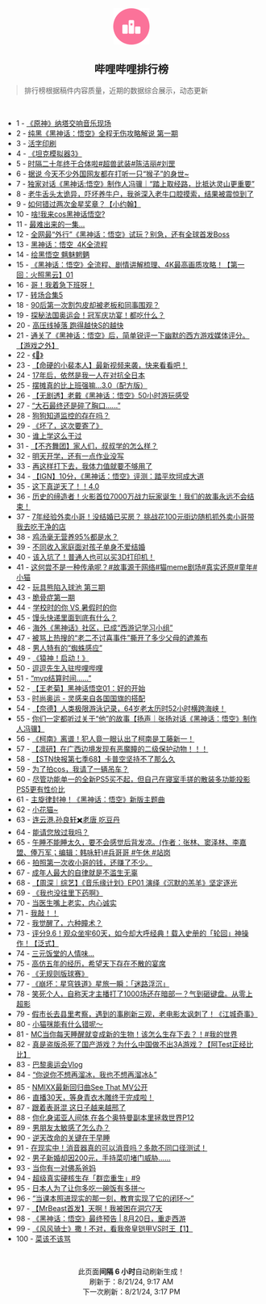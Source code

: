 <div align="center">
    <img src="./assets/icon_rank.png" alt="logo" />
    <h2>哔哩哔哩排行榜</h>
</div>

> 排行榜根据稿件内容质量，近期的数据综合展示，动态更新

<br />

<ul><li><span>1 - <a href=https://www.bilibili.com/BV18E4m1d7b7>《原神》纳塔交响音乐现场</a></span></li><li><span>2 - <a href=https://www.bilibili.com/BV114421U75X>纯黑《黑神话：悟空》全程无伤攻略解说&nbsp;第一期</a></span></li><li><span>3 - <a href=https://www.bilibili.com/BV1ir421K7he>活字印刷</a></span></li><li><span>4 - <a href=https://www.bilibili.com/BV1Qr421M7Xs>《坦克模拟器3》</a></span></li><li><span>5 - <a href=https://www.bilibili.com/BV1DH4y1c7JF>时隔二十年终于合体啦#超兽武装#陈洁丽#刘罡</a></span></li><li><span>6 - <a href=https://www.bilibili.com/BV124421U7Hp>据说&nbsp;今天不少外国网友都在打听一只“猴子”的身世~</a></span></li><li><span>7 - <a href=https://www.bilibili.com/BV1Gi421a74W>独家对话《黑神话:悟空》制作人冯骥｜“踏上取经路，比抵达灵山更重要”</a></span></li><li><span>8 - <a href=https://www.bilibili.com/BV1Er421M7rA>老牛舌头太诡异，吓坏养牛户，我爸深入老牛口腔摸索，结果被震惊到了</a></span></li><li><span>9 - <a href=https://www.bilibili.com/BV1h1421t7Fc>如何错过两次金星奖章？【小约翰】</a></span></li><li><span>10 - <a href=https://www.bilibili.com/BV1SW421X7Lk>啥!我来cos黑神话悟空?</a></span></li><li><span>11 - <a href=https://www.bilibili.com/BV1Nf421B7NP>最难出来的一集...</a></span></li><li><span>12 - <a href=https://www.bilibili.com/BV1AS421d7be>全网最“外行”《黑神话：悟空》试玩？别急，还有全球首发Boss</a></span></li><li><span>13 - <a href=https://www.bilibili.com/BV1Jx4y14798>黑神话：悟空&nbsp;&nbsp;4K全流程</a></span></li><li><span>14 - <a href=https://www.bilibili.com/BV1jE4m1d7LQ>绘黑悟空&nbsp;魑魅魍魉</a></span></li><li><span>15 - <a href=https://www.bilibili.com/BV17Z421K7ib>《黑神话：悟空》全流程、剧情讲解梳理、4K最高画质攻略！【第一回：火照黑云】01</a></span></li><li><span>16 - <a href=https://www.bilibili.com/BV1Hi421a74W>哥！我着急下班呀！</a></span></li><li><span>17 - <a href=https://www.bilibili.com/BV1SE4m1R7Uu>转场合集5</a></span></li><li><span>18 - <a href=https://www.bilibili.com/BV1RE4m1R7Pm>90后第一次割包皮却被老板和同事围观？</a></span></li><li><span>19 - <a href=https://www.bilibili.com/BV11M4m1y7Sz>探秘法国奥运会！冠军庆功宴！都吃什么？</a></span></li><li><span>20 - <a href=https://www.bilibili.com/BV1ar421M7KY>高压线掉落&nbsp;跑得越快S的越快</a></span></li><li><span>21 - <a href=https://www.bilibili.com/BV1uz421B7ef>通关了《黑神话：悟空》后，简单锐评一下幽默的西方游戏媒体评分。【游戏之外】</a></span></li><li><span>22 - <a href=https://www.bilibili.com/BV1Zy411e7BM>《🤩》</a></span></li><li><span>23 - <a href=https://www.bilibili.com/BV1zf421v7sK>【命硬的小裴本人】最新视频来袭，快来看看吧！</a></span></li><li><span>24 - <a href=https://www.bilibili.com/BV1SE4m1R7gy>17年后，依然是我一人在对抗全日本</a></span></li><li><span>25 - <a href=https://www.bilibili.com/BV1nb421J7QS>摆摊真的比上班强嘛…3.0（配方版）</a></span></li><li><span>26 - <a href=https://www.bilibili.com/BV1FH4y1c7Bu>【无剧透】老戴《黑神话：悟空》50小时游玩感受</a></span></li><li><span>27 - <a href=https://www.bilibili.com/BV1Fy411q76v>“大石最终还是碎了胸口......”</a></span></li><li><span>28 - <a href=https://www.bilibili.com/BV1Km42137yg>狗狗知道监控的存在吗？</a></span></li><li><span>29 - <a href=https://www.bilibili.com/BV1RZ421T7fZ>《坏了，这次要寄了》</a></span></li><li><span>30 - <a href=https://www.bilibili.com/BV1Ji421a7Nx>谁上学这么干过</a></span></li><li><span>31 - <a href=https://www.bilibili.com/BV1Ez421i7Q7>【不齐舞团】家人们，叔叔学的怎么样？</a></span></li><li><span>32 - <a href=https://www.bilibili.com/BV1ey411e7cU>明天开学，还有一点作业没写</a></span></li><li><span>33 - <a href=https://www.bilibili.com/BV1ZE421w7ZX>再这样打下去，我体力值就要不够用了</a></span></li><li><span>34 - <a href=https://www.bilibili.com/BV1Ti421a7dv>【IGN】10分，《黑神话：悟空》评测：踏平坎坷成大道</a></span></li><li><span>35 - <a href=https://www.bilibili.com/BV1NE421w7YH>这下真逆天了！！4.0</a></span></li><li><span>36 - <a href=https://www.bilibili.com/BV1Gz421i7gF>历史的缔造者！火影首位7000万战力玩家诞生！我们的故事永远不会结束！</a></span></li><li><span>37 - <a href=https://www.bilibili.com/BV1aw4m1k7zX>7年经验外卖小哥！没结婚已买房？&nbsp;挑战花100元街边随机抓外卖小哥带我去吃干净的店</a></span></li><li><span>38 - <a href=https://www.bilibili.com/BV1sn4y1f7wB>鸡汤毫无营养95%都是水？</a></span></li><li><span>39 - <a href=https://www.bilibili.com/BV1jr421K7hG>不同收入家庭面对孩子单身不爱结婚</a></span></li><li><span>40 - <a href=https://www.bilibili.com/BV1nU411S7bB>该入坑了！普通人也可以买3D打印机！</a></span></li><li><span>41 - <a href=https://www.bilibili.com/BV1RZpRewEo8>这何尝不是一种传承呢？#故事源于网络#猫meme剧场#真实还原#童年#小猫</a></span></li><li><span>42 - <a href=https://www.bilibili.com/BV1YT42167YR>玩具熊陷入球池&nbsp;第三期</a></span></li><li><span>43 - <a href=https://www.bilibili.com/BV1YE421w7iK>脆骨症第一期</a></span></li><li><span>44 - <a href=https://www.bilibili.com/BV1d4421Z7M8>学校时的你&nbsp;VS&nbsp;暑假时的你</a></span></li><li><span>45 - <a href=https://www.bilibili.com/BV1Sy411e7MY>馒头快递里面到底有什么？</a></span></li><li><span>46 - <a href=https://www.bilibili.com/BV1pE4m1d7N7>海外《黑神话》社区，已成“西游记学习小组”</a></span></li><li><span>47 - <a href=https://www.bilibili.com/BV1CS411w7gY>被骂上热搜的“老二不讨喜事件”撕开了多少父母的遮羞布</a></span></li><li><span>48 - <a href=https://www.bilibili.com/BV1B4421Z7fe>男人特有的“蜘蛛感应”</a></span></li><li><span>49 - <a href=https://www.bilibili.com/BV1BE4m1R7gW>《猿神！启动！》</a></span></li><li><span>50 - <a href=https://www.bilibili.com/BV1qU411U79B>逗逗先生入驻哔哩哔哩</a></span></li><li><span>51 - <a href=https://www.bilibili.com/BV1Df421v72p>“mvp结算时间......”</a></span></li><li><span>52 - <a href=https://www.bilibili.com/BV1Uy411e7DW>【王老菊】黑神话悟空01：好的开始</a></span></li><li><span>53 - <a href=https://www.bilibili.com/BV1Ty411q7DV>时尚奥运&nbsp;-&nbsp;灵感来自各国国旗的搭配</a></span></li><li><span>54 - <a href=https://www.bilibili.com/BV1NW421R7JE>【奈德】人类极限游泳记录，64岁老太历时52小时横跨海峡！</a></span></li><li><span>55 - <a href=https://www.bilibili.com/BV16f421v762>你们一定都听过关于“他”的故事【扬声｜张扬对话《黑神话：悟空》制作人冯骥】</a></span></li><li><span>56 - <a href=https://www.bilibili.com/BV1Vi421a7BS>《柯南》离谱！犯人竟一眼认出了柯南是工藤新一！</a></span></li><li><span>57 - <a href=https://www.bilibili.com/BV1X1421479j>【凛研】在广西边境发现有恶魔瞳的二级保护动物！！！</a></span></li><li><span>58 - <a href=https://www.bilibili.com/BV1uH4y1c7wZ>【STN快报第七季68】卡普空坚持不了那么久</a></span></li><li><span>59 - <a href=https://www.bilibili.com/BV1Br421K7A6>为了拍cos，我请了一辆吊车？</a></span></li><li><span>60 - <a href=https://www.bilibili.com/BV1b1eGe8EHr>尽管功能单一的全新PS5买不起，但自己在寝室手搓的散装多功能投影PS5更有性价比</a></span></li><li><span>61 - <a href=https://www.bilibili.com/BV1Xw4m1r7eJ>主旋律封神！《黑神话：悟空》新版主题曲</a></span></li><li><span>62 - <a href=https://www.bilibili.com/BV1tS42197Cv>小花猫~</a></span></li><li><span>63 - <a href=https://www.bilibili.com/BV14W42197mG>连云港.孙良轩✖️老唐&nbsp;吃豆丹</a></span></li><li><span>64 - <a href=https://www.bilibili.com/BV1Jm42137Nz>能请您放过我吗？</a></span></li><li><span>65 - <a href=https://www.bilibili.com/BV1oZ421T795>午睡不能睡太久，要不会感觉后背发凉。(作者：张林、窦泽林、李嘉盟、俸万军；编辑：韩咏轩)#兵哥哥&nbsp;#午休&nbsp;#站岗</a></span></li><li><span>66 - <a href=https://www.bilibili.com/BV1iS411w7vs>拍照第一次收小哥的钱，还赚了不少。</a></span></li><li><span>67 - <a href=https://www.bilibili.com/BV1Ei421a7dT>成年人最大的自律就是不滥生无辜</a></span></li><li><span>68 - <a href=https://www.bilibili.com/BV1P4421f7cV>【周深｜综艺】《音乐缘计划》EP01&nbsp;演绎《沉默的羔羊》坚定逐光</a></span></li><li><span>69 - <a href=https://www.bilibili.com/BV1wm42137cM>《我也没往里下药啊》</a></span></li><li><span>70 - <a href=https://www.bilibili.com/BV1iH4y1c7Be>当医生嘴上老实，内心诚实</a></span></li><li><span>71 - <a href=https://www.bilibili.com/BV1ky411e7RF>我敲！！</a></span></li><li><span>72 - <a href=https://www.bilibili.com/BV1dE4m1X7ad>我觉醒了，六种瞳术？</a></span></li><li><span>73 - <a href=https://www.bilibili.com/BV13y411v77C>评分9.6！观众坐牢60天，如今却大呼经典！载入史册的「轮回」神操作！【泛式】</a></span></li><li><span>74 - <a href=https://www.bilibili.com/BV1Sr421M7qt>三元饭堂的人情味...</a></span></li><li><span>75 - <a href=https://www.bilibili.com/BV1DZ421T7pR>高仿五年的经历，希望天下存在不散的宴席</a></span></li><li><span>76 - <a href=https://www.bilibili.com/BV1Fx4y147yZ>《无规则版球赛》</a></span></li><li><span>77 - <a href=https://www.bilibili.com/BV1kW42197iE>《崩坏：星穹铁道》星旅一瞬：「迷路浮沉」</a></span></li><li><span>78 - <a href=https://www.bilibili.com/BV1bU411U7JD>笑死个人，自称天才主播打了1000场还在暗部一？气到砸键盘。从零上超影</a></span></li><li><span>79 - <a href=https://www.bilibili.com/BV1iy411e7dY>假市长去县里考察，遇到的事刷新三观，老电影太讽刺了！《江城奇事》</a></span></li><li><span>80 - <a href=https://www.bilibili.com/BV12vpCeEEDA>小猫咪能有什么错呢～</a></span></li><li><span>81 - <a href=https://www.bilibili.com/BV1aH4y1c7mF>MC当你每天睡醒就变成新的生物！该怎么生存下去？！#我的世界</a></span></li><li><span>82 - <a href=https://www.bilibili.com/BV1GE4m1d7KK>真是盗版杀死了国产游戏？为什么中国做不出3A游戏？【阿Test正经比比】</a></span></li><li><span>83 - <a href=https://www.bilibili.com/BV14Z421N7Cc>巴黎奥运会Vlog</a></span></li><li><span>84 - <a href=https://www.bilibili.com/BV1Ti421a7r8>“你说你不想再溜冰，我也不想再溜冰♿”</a></span></li><li><span>85 - <a href=https://www.bilibili.com/BV1Br421M7ZV>NMIXX最新回归曲See&nbsp;That&nbsp;MV公开</a></span></li><li><span>86 - <a href=https://www.bilibili.com/BV1Nz421i7S2>直播30天，等身青衣木雕终于完成啦！</a></span></li><li><span>87 - <a href=https://www.bilibili.com/BV1uz421B7QC>跟着表哥混&nbsp;这日子越来越邢了</a></span></li><li><span>88 - <a href=https://www.bilibili.com/BV1aZ421N7hc>你化身诺亚人间体&nbsp;在各个奥特曼副本里拯救世界P12</a></span></li><li><span>89 - <a href=https://www.bilibili.com/BV1L142187LH>男朋友太敏感了怎么办？</a></span></li><li><span>90 - <a href=https://www.bilibili.com/BV1dz421v7Z1>逆天改命的关键在于早睡</a></span></li><li><span>91 - <a href=https://www.bilibili.com/BV1Zw4m1k7mZ>在现实中！消音器真的可以消音吗？多款不同口径测试！</a></span></li><li><span>92 - <a href=https://www.bilibili.com/BV1h2421Z7gE>男子新婚却因200元，手持菜叨堵门威胁……</a></span></li><li><span>93 - <a href=https://www.bilibili.com/BV1u4421S7DJ>当你有一对佛系爸妈</a></span></li><li><span>94 - <a href=https://www.bilibili.com/BV1xE4m1d7AR>超级真实硬核生存「群峦重生」#9</a></span></li><li><span>95 - <a href=https://www.bilibili.com/BV1ef421q75i>日本人为了让你多吃一碗饭有多拼～</a></span></li><li><span>96 - <a href=https://www.bilibili.com/BV1Bz421i7nD>“当课本照进现实的那一刻，教育实现了它的闭环～”</a></span></li><li><span>97 - <a href=https://www.bilibili.com/BV1Er421K7wh>【MrBeast首发】天啊！我被困在洞穴7天</a></span></li><li><span>98 - <a href=https://www.bilibili.com/BV1oH4y1c7Kk>《黑神话：悟空》最终预告&nbsp;|&nbsp;8月20日，重走西游</a></span></li><li><span>99 - <a href=https://www.bilibili.com/BV1d4421Z7rD>《风风骑士》撒！不对，看我帝皇铠甲VS时王【1】</a></span></li><li><span>100 - <a href=https://www.bilibili.com/BV1Cr421K7yT>菜该不该骂</a></span></li></ul>

<br />

<p align=center>此页面<b>间隔 6 小时</b>自动刷新生成！<br>刷新于：8/21/24, 9:17 AM<br>下一次刷新：8/21/24, 3:17 PM</p>